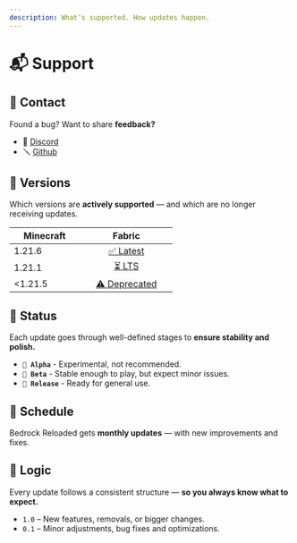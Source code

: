 ```yaml
---
description: What’s supported. How updates happen.
---
```


# 📬 Support

## 📩 Contact

Found a bug? Want to share **feedback?**

* 💬 [Discord](https://discord.gg/XGGtydHrSb)
* 🪛 [Github](https://github.com/seriousfreezing/bedrock-reloaded/issues)

## 📘 Versions

Which versions are **actively supported** — and which are no longer receiving updates.

<table><thead><tr><th width="109.99993896484375">Minecraft</th><th width="150.4000244140625" align="center">Fabric</th></tr></thead><tbody><tr><td>1.21.6</td><td align="center"><a data-footnote-ref href="#user-content-fn-1">✅ Latest</a></td></tr><tr><td>1.21.1</td><td align="center"><a data-footnote-ref href="#user-content-fn-2">⏳ LTS</a></td></tr><tr><td>&#x3C;1.21.5</td><td align="center"><a data-footnote-ref href="#user-content-fn-3">⚠️ Deprecated</a></td></tr></tbody></table>

## 🚦 Status

Each update goes through well-defined stages to **ensure stability and polish.**

* **`🧪 Alpha`** - Experimental, not recommended.
* **`🔧 Beta`** - Stable enough to play, but expect minor issues.
* **`🚀 Release`** - Ready for general use.

## 📅 Schedule

Bedrock Reloaded gets **monthly updates** — with new improvements and fixes.

## 📐 Logic

Every update follows a consistent structure — **so you always know what to expect.**

* `1.0` – New features, removals, or bigger changes.
* `0.1` – Minor adjustments, bug fixes and optimizations.

[^1]: Actively developed and supported.

[^2]: Receives only bug fixes and essential updates.

[^3]: No longer supported or updated.
